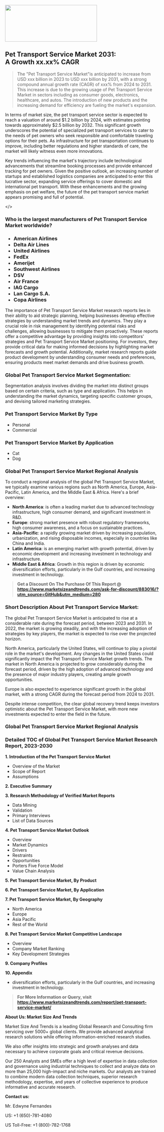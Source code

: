 <img src="https://100x100musica.es/wp-content/uploads/2024/12/Verified-Market-Reports-4-300x120.jpg" alt="" width="300" height="120" class="alignnone size-medium wp-image-100382" /><h2>Pet Transport Service Market 2031: A&nbsp;Growth&nbsp;xx.xx% CAGR</h2><blockquote id="" class="">The "Pet Transport Service Market"is anticipated to increase from USD xxx billion in 2023 to USD xxx billion by 2031, with a strong compound annual growth rate (CAGR) of xxx% from 2024 to 2031. This increase is due to the growing usage of Pet Transport Service Market in sectors including as consumer goods, electronics, healthcare, and autos. The introduction of new products and the increasing demand for efficiency are fueling the market's expansion.</blockquote><p></div><p>In terms of market size, the pet transport service sector is expected to reach a valuation of around $1.2 billion by 2024, with estimates pointing towards approximately $2.5 billion by 2032. This significant growth underscores the potential of specialized pet transport services to cater to the needs of pet owners who seek responsible and comfortable traveling options for their pets. As infrastructure for pet transportation continues to improve, including better regulations and higher standards of care, the market will likely witness even more innovations.</p><p>Key trends influencing the market's trajectory include technological advancements that streamline booking processes and provide enhanced tracking for pet owners. Given the positive outlook, an increasing number of startups and established logistics companies are anticipated to enter this lucrative sector, expanding service offerings to cover domestic and international pet transport. With these enhancements and the growing emphasis on pet welfare, the future of the pet transport service market appears promising and full of potential.</p></body></></p><h3 id="" class="">Who is the largest manufacturers of&nbsp;Pet Transport Service Market worldwide?</h3><h3 class=""><p><ul><li>American Airlines </li><li> Delta Air Lines </li><li> United Airlines </li><li> FedEx </li><li> Amerijet </li><li> Southwest Airlines </li><li> DSV </li><li> Air France </li><li> IAG Cargo </li><li> Lan Cargo S.A. </li><li> Copa Airlines</li></ul></p></h3><p id="ember58" class="ember-view reader-text-block__paragraph">The importance of&nbsp;Pet Transport Service Market research reports lies in their ability to aid strategic planning, helping businesses develop effective strategies by understanding market trends and dynamics. They play a crucial role in risk management by identifying potential risks and challenges, allowing businesses to mitigate them proactively. These reports offer a competitive advantage by providing insights into competitors' strategies and Pet Transport Service Market positioning. For investors, they provide critical data for making informed decisions by highlighting market forecasts and growth potential. Additionally, market research reports guide product development by understanding consumer needs and preferences, ensuring products meet market demands and drive business growth.</p><h3 id="" class="">Global&nbsp;Pet Transport Service Market Segmentation:</h3><p id="" class="">Segmentation analysis involves dividing the market into distinct groups based on certain criteria, such as type and application. This helps in understanding the market dynamics, targeting specific customer groups, and devising tailored marketing strategies.</p><h3 id="" class="">Pet Transport Service Market&nbsp;By Type</h3><p><p><ul><li>Personal </li><li> Commercial</p></li></ul></p></p><h3 id="" class="">Pet Transport Service Market&nbsp;By Application</h3><p class=""><p><ul><li>Cat </li><li> Dog</li></ul></p></p><h3 id="" class="">Global Pet Transport Service Market Regional Analysis</h3><p id="" class="">To conduct a regional analysis of the global Pet Transport Service Market, we typically examine various regions such as North America, Europe, Asia-Pacific, Latin America, and the Middle East &amp; Africa. Here's a brief overview:</p><ul><li><strong>North America</strong>: is often a leading market due to advanced technology infrastructure, high consumer demand, and significant investment in R&amp;D.</li><li><strong>Europe</strong>: strong market presence with robust regulatory frameworks, high consumer awareness, and a focus on sustainable practices.</li><li><strong>Asia-Pacific</strong>: a rapidly growing market driven by increasing population, urbanization, and rising disposable incomes, especially in countries like China and India.</li><li><strong>Latin America</strong>: is an emerging market with growth potential, driven by economic development and increasing investment in technology and infrastructure.</li><li><strong>Middle East &amp; Africa</strong>: Growth in this region is driven by economic diversification efforts, particularly in the Gulf countries, and increasing investment in technology.</li></ul><blockquote id="" class=""><strong>Get a Discount On The Purchase Of This Report @ <a href="https://www.marketsizeandtrends.com/download-sample/883016/?utm_source=GitHub&utm_medium=280" target="_blank">https://www.marketsizeandtrends.com/ask-for-discount/883016/?utm_source=GitHub&utm_medium=280</a></strong></blockquote><h3>Short Description About Pet Transport Service Market:</h3><p id="ember58" class="ember-view reader-text-block__paragraph">The global&nbsp;Pet Transport Service Market&nbsp;is anticipated to rise at a considerable rate during the forecast period, between 2023 and 2031. In 2022, the market is growing steadily, and with the increasing adoption of strategies by key players, the market is expected to rise over the projected horizon.</p><p id="ember59" class="ember-view reader-text-block__paragraph">North America, particularly the United States, will continue to play a pivotal role in the market's development. Any changes in the United States could significantly impact the&nbsp;Pet Transport Service Market&nbsp;growth trends. The market in North America is projected to grow considerably during the forecast period, driven by the high adoption of advanced technology and the presence of major industry players, creating ample growth opportunities.</p><p id="ember60" class="ember-view reader-text-block__paragraph">Europe is also expected to experience significant growth in the global market, with a strong CAGR during the forecast period from 2024 to 2031.</p><p id="ember61" class="ember-view reader-text-block__paragraph">Despite intense competition, the clear global recovery trend keeps investors optimistic about the&nbsp;Pet Transport Service Market, with more new investments expected to enter the field in the future.</p><h3 id="" class="">Global Pet Transport Service Market Regional Analysis</h3><h3 id="" class="">Detailed TOC of Global Pet Transport Service Market Research Report, 2023-2030</h3><p id="" class=""><strong>1. Introduction of the Pet Transport Service Market</strong></p><ul><li>Overview of the Market</li><li>Scope of Report</li><li>Assumptions</li></ul><p id="" class=""><strong>2. Executive Summary</strong></p><p id="" class=""><strong>3. Research Methodology of Verified Market Reports</strong></p><ul><li>Data Mining</li><li>Validation</li><li>Primary Interviews</li><li>List of Data Sources</li></ul><p id="" class=""><strong>4. Pet Transport Service Market Outlook</strong></p><ul><li>Overview</li><li>Market Dynamics</li><li>Drivers</li><li>Restraints</li><li>Opportunities</li><li>Porters Five Force Model</li><li>Value Chain Analysis</li></ul><p id="" class=""><strong>5. Pet Transport Service Market, By Product</strong></p><p id="" class=""><strong>6. Pet Transport Service Market, By Application</strong></p><p id="" class=""><strong>7. Pet Transport Service Market, By Geography</strong></p><ul><li>North America</li><li>Europe</li><li>Asia Pacific</li><li>Rest of the World</li></ul><p id="" class=""><strong>8. Pet Transport Service Market Competitive Landscape</strong></p><ul><li>Overview</li><li>Company Market Ranking</li><li>Key Development Strategies</li></ul><p id="" class=""><strong>9. Company Profiles</strong></p><p id="" class=""><strong>10. Appendix</strong></p><ul><li>diversification efforts, particularly in the Gulf countries, and increasing investment in technology.</li></ul><blockquote id="" class=""><strong>For More Information or Query, visit <strong><strong><a href="https://www.marketsizeandtrends.com/report/pet-transport-service-market/" target="_blank">https://www.marketsizeandtrends.com/report/pet-transport-service-market/</a></strong></strong></strong></blockquote><p id="" class=""><strong>About Us: Market Size And Trends</strong></p><p id="" class="">Market Size And Trends is a leading Global Research and Consulting firm servicing over 5000+ global clients. We provide advanced analytical research solutions while offering information-enriched research studies.</p><p id="" class="">We also offer insights into strategic and growth analyses and data necessary to achieve corporate goals and critical revenue decisions.</p><p id="" class="">Our 250 Analysts and SMEs offer a high level of expertise in data collection and governance using industrial techniques to collect and analyze data on more than 25,000 high-impact and niche markets. Our analysts are trained to combine modern data collection techniques, superior research methodology, expertise, and years of collective experience to produce informative and accurate research.</p><p id="" class=""><strong>Contact us:</strong></p><p id="" class="">Mr. Edwyne Fernandes</p><p id="" class="">US: +1 (650)-781-4080</p><p id="" class="">US Toll-Free: +1 (800)-782-1768</p>
